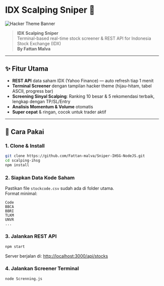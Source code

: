 # IDX Scalping Sniper 🚀

![Hacker Theme Banner](https://user-images.githubusercontent.com/674621/210176084-6d8b5b8e-6b9e-4e7a-8b6e-2e7e8c2e7b3d.png)

> **IDX Scalping Sniper**  
> Terminal-based real-time stock screener & REST API for Indonesia Stock Exchange (IDX)  
> **By Fattan Malva**

---

## ✨ Fitur Utama

- **REST API** data saham IDX (Yahoo Finance) — auto refresh tiap 1 menit
- **Terminal Screener** dengan tampilan hacker theme (hijau-hitam, tabel ASCII, progress bar)
- **Screening Sinyal Scalping**: Ranking 10 besar & 5 rekomendasi terbaik, lengkap dengan TP/SL/Entry
- **Analisis Momentum & Volume** otomatis
- **Super cepat** & ringan, cocok untuk trader aktif

---

## 🚦 Cara Pakai

### 1. Clone & Install

```bash
git clone https://github.com/Fattan-malva/Sniper-IHSG-NodeJS.git
cd scalping-ihsg
npm install
```

### 2. Siapkan Data Kode Saham

Pastikan file `stockcode.csv` sudah ada di folder utama.  
Format minimal:
```
Code
BBCA
BBRI
TLKM
UNVR
...
```

### 3. Jalankan REST API

```bash
npm start
```
Server berjalan di: [http://localhost:3000/api/stocks](http://localhost:3000/api/stocks)

### 4. Jalankan Screener Terminal

```bash
node Screnning.js
```